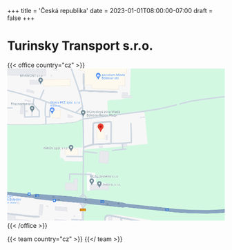 +++
title = 'Česká republika'
date = 2023-01-01T08:00:00-07:00
draft = false
+++


# Turinsky Transport s.r.o.

{{< office country="cz" >}}
![map](map.png)
{{< /office >}}

{{< team country="cz" >}}
{{</ team >}}